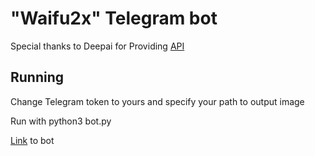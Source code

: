 # "Waifu2x" Telegram bot
Special thanks to Deepai for Providing [API](https://deepai.org/machine-learning-model/waifu2x)
## Running
Change Telegram token to yours and specify your path to output image

Run with python3 bot.py

[Link](https://t.me/waifu_2x_bot) to bot
